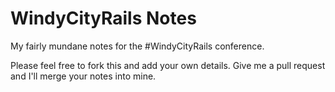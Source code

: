 WindyCityRails Notes
===

My fairly mundane notes for the #WindyCityRails conference.

Please feel free to fork this and add your own details. Give me a pull request and I'll merge your notes into mine.